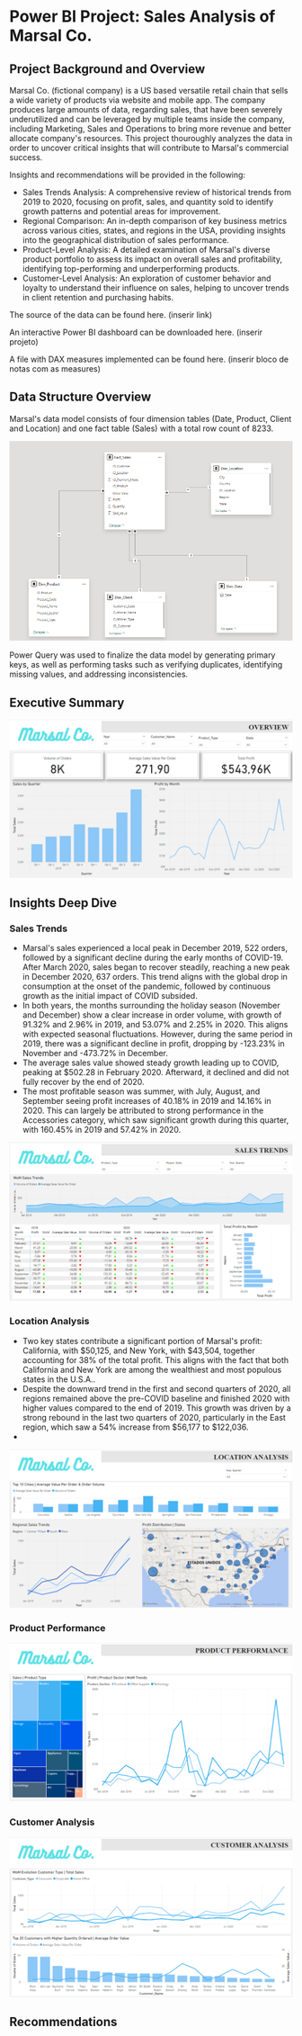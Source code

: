 # Power BI Project: Sales Analysis of Marsal Co.

## Project Background and Overview

Marsal Co. (fictional company) is a US based versatile retail chain that sells a wide variety of products via website and mobile app. The company produces large amounts of data, regarding sales, that have been severely underutilized and can be leveraged by multiple teams inside the company, including Marketing, Sales and Operations to bring more revenue and better allocate company's resources.
This project thouroughly analyzes the data in order to uncover critical insights that will contribute to Marsal's commercial success.

Insights and recommendations will be provided in the following:
- Sales Trends Analysis: A comprehensive review of historical trends from 2019 to 2020, focusing on profit, sales, and quantity sold to identify growth patterns and potential areas for improvement.
- Regional Comparison: An in-depth comparison of key business metrics across various cities, states, and regions in the USA, providing insights into the geographical distribution of sales performance.
- Product-Level Analysis: A detailed examination of Marsal's diverse product portfolio to assess its impact on overall sales and profitability, identifying top-performing and underperforming products.
- Customer-Level Analysis: An exploration of customer behavior and loyalty to understand their influence on sales, helping to uncover trends in client retention and purchasing habits.

The source of the data can be found here. (inserir link)

An interactive Power BI dashboard can be downloaded here. (inserir projeto)

A file with DAX measures implemented can be found here. (inserir bloco de notas com as measures)

## Data Structure Overview

Marsal's data model consists of four dimension tables (Date, Product, Client and Location) and one fact table (Sales) with a total row count of 8233.

![Data Model](Images/data_model.png)

Power Query was used to finalize the data model by generating primary keys, as well as performing tasks such as verifying duplicates, identifying missing values, and addressing inconsistencies.

## Executive Summary

![Data Model](Images/overview_final.png)

## Insights Deep Dive

### Sales Trends

- Marsal's sales experienced a local peak in December 2019, 522 orders, followed by a significant decline during the early months of COVID-19. After March 2020, sales began to recover steadily, reaching a new peak in December 2020, 637 orders. This trend aligns with the global drop in consumption at the onset of the pandemic, followed by continuous growth as the initial impact of COVID subsided.
- In both years, the months surrounding the holiday season (November and December) show a clear increase in order volume, with growth of 91.32% and 2.96% in 2019, and 53.07% and 2.25% in 2020. This aligns with expected seasonal fluctuations. However, during the same period in 2019, there was a significant decline in profit, dropping by -123.23% in November and -473.72% in December.
- The average sales value showed steady growth leading up to COVID, peaking at $502.28 in February 2020. Afterward, it declined and did not fully recover by the end of 2020.
- The most profitable season was summer, with July, August, and September seeing profit increases of 40.18% in 2019 and 14.16% in 2020. This can largely be attributed to strong performance in the Accessories category, which saw significant growth during this quarter, with 160.45% in 2019 and 57.42% in 2020.


![Data Model](Images/sales_trends_final.png)

### Location Analysis

- Two key states contribute a significant portion of Marsal's profit: California, with $50,125, and New York, with $43,504, together accounting for 38% of the total profit. This aligns with the fact that both California and New York are among the wealthiest and most populous states in the U.S.A..
- Despite the downward trend in the first and second quarters of 2020, all regions remained above the pre-COVID baseline and finished 2020 with higher values compared to the end of 2019. This growth was driven by a strong rebound in the last two quarters of 2020, particularly in the East region, which saw a 54% increase from $56,177 to $122,036.
- 


![Data Model](Images/location_analysis_final.png)

### Product Performance

![Data Model](Images/product_performance.png)

### Customer Analysis

![Data Model](Images/Customer_Analysis.png)


## Recommendations


